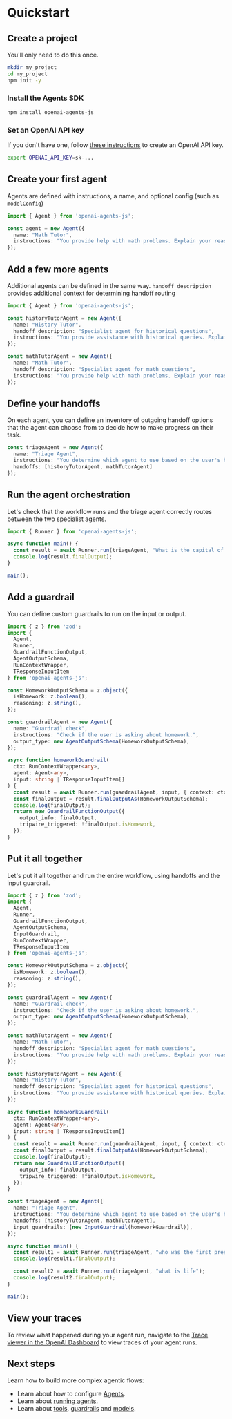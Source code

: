 # Quickstart

## Create a project

You'll only need to do this once.

```bash
mkdir my_project
cd my_project
npm init -y
```

### Install the Agents SDK

```bash
npm install openai-agents-js
```

### Set an OpenAI API key

If you don't have one, follow [these instructions](https://platform.openai.com/docs/quickstart#create-and-export-an-api-key) to create an OpenAI API key.

```bash
export OPENAI_API_KEY=sk-...
```

## Create your first agent

Agents are defined with instructions, a name, and optional config (such as `modelConfig`)

```typescript
import { Agent } from 'openai-agents-js';

const agent = new Agent({
  name: "Math Tutor",
  instructions: "You provide help with math problems. Explain your reasoning at each step and include examples",
});
```

## Add a few more agents

Additional agents can be defined in the same way. `handoff_description` provides additional context for determining handoff routing

```typescript
import { Agent } from 'openai-agents-js';

const historyTutorAgent = new Agent({
  name: "History Tutor",
  handoff_description: "Specialist agent for historical questions",
  instructions: "You provide assistance with historical queries. Explain important events and context clearly.",
});

const mathTutorAgent = new Agent({
  name: "Math Tutor",
  handoff_description: "Specialist agent for math questions",
  instructions: "You provide help with math problems. Explain your reasoning at each step and include examples",
});
```

## Define your handoffs

On each agent, you can define an inventory of outgoing handoff options that the agent can choose from to decide how to make progress on their task.

```typescript
const triageAgent = new Agent({
  name: "Triage Agent",
  instructions: "You determine which agent to use based on the user's homework question",
  handoffs: [historyTutorAgent, mathTutorAgent]
});
```

## Run the agent orchestration

Let's check that the workflow runs and the triage agent correctly routes between the two specialist agents.

```typescript
import { Runner } from 'openai-agents-js';

async function main() {
  const result = await Runner.run(triageAgent, "What is the capital of France?");
  console.log(result.finalOutput);
}

main();
```

## Add a guardrail

You can define custom guardrails to run on the input or output.

```typescript
import { z } from 'zod';
import { 
  Agent, 
  Runner, 
  GuardrailFunctionOutput, 
  AgentOutputSchema,
  RunContextWrapper,
  TResponseInputItem 
} from 'openai-agents-js';

const HomeworkOutputSchema = z.object({
  isHomework: z.boolean(),
  reasoning: z.string(),
});

const guardrailAgent = new Agent({
  name: "Guardrail check",
  instructions: "Check if the user is asking about homework.",
  output_type: new AgentOutputSchema(HomeworkOutputSchema),
});

async function homeworkGuardrail(
  ctx: RunContextWrapper<any>, 
  agent: Agent<any>, 
  input: string | TResponseInputItem[]
) {
  const result = await Runner.run(guardrailAgent, input, { context: ctx.context });
  const finalOutput = result.finalOutputAs(HomeworkOutputSchema);
  console.log(finalOutput);
  return new GuardrailFunctionOutput({
    output_info: finalOutput,
    tripwire_triggered: !finalOutput.isHomework,
  });
}
```

## Put it all together

Let's put it all together and run the entire workflow, using handoffs and the input guardrail.

```typescript
import { z } from 'zod';
import { 
  Agent, 
  Runner, 
  GuardrailFunctionOutput, 
  AgentOutputSchema,
  InputGuardrail,
  RunContextWrapper,
  TResponseInputItem 
} from 'openai-agents-js';

const HomeworkOutputSchema = z.object({
  isHomework: z.boolean(),
  reasoning: z.string(),
});

const guardrailAgent = new Agent({
  name: "Guardrail check",
  instructions: "Check if the user is asking about homework.",
  output_type: new AgentOutputSchema(HomeworkOutputSchema),
});

const mathTutorAgent = new Agent({
  name: "Math Tutor",
  handoff_description: "Specialist agent for math questions",
  instructions: "You provide help with math problems. Explain your reasoning at each step and include examples",
});

const historyTutorAgent = new Agent({
  name: "History Tutor",
  handoff_description: "Specialist agent for historical questions",
  instructions: "You provide assistance with historical queries. Explain important events and context clearly.",
});

async function homeworkGuardrail(
  ctx: RunContextWrapper<any>, 
  agent: Agent<any>, 
  input: string | TResponseInputItem[]
) {
  const result = await Runner.run(guardrailAgent, input, { context: ctx.context });
  const finalOutput = result.finalOutputAs(HomeworkOutputSchema);
  console.log(finalOutput);
  return new GuardrailFunctionOutput({
    output_info: finalOutput,
    tripwire_triggered: !finalOutput.isHomework,
  });
}

const triageAgent = new Agent({
  name: "Triage Agent",
  instructions: "You determine which agent to use based on the user's homework question",
  handoffs: [historyTutorAgent, mathTutorAgent],
  input_guardrails: [new InputGuardrail(homeworkGuardrail)],
});

async function main() {
  const result1 = await Runner.run(triageAgent, "who was the first president of the united states?");
  console.log(result1.finalOutput);

  const result2 = await Runner.run(triageAgent, "what is life");
  console.log(result2.finalOutput);
}

main();
```

## View your traces

To review what happened during your agent run, navigate to the [Trace viewer in the OpenAI Dashboard](https://platform.openai.com/traces) to view traces of your agent runs.

## Next steps

Learn how to build more complex agentic flows:

-   Learn about how to configure [Agents](agents.md).
-   Learn about [running agents](running_agents.md).
-   Learn about [tools](tools.md), [guardrails](guardrails.md) and [models](models/index.md). 